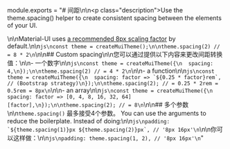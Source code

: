 module.exports = "# 间距\n\n<p class=\"description\">Use the theme.spacing() helper to create consistent spacing between the elements of your UI.</p>\n\nMaterial-UI uses [a recommended 8px scaling factor](https://material.io/design/layout/understanding-layout.html) by default.\n\n```js\nconst theme = createMuiTheme();\n\ntheme.spacing(2) // = 8 * 2\n```\n\n## Custom spacing\n\n您可以通过提供以下内容来更改间距转换值：\n\n- 一个数字\n\n```js\nconst theme = createMuiTheme({\n  spacing: 4,\n});\n\ntheme.spacing(2) // = 4 * 2\n```\n\n- a function\n\n```js\nconst theme = createMuiTheme({\n  spacing: factor => `${0.25 * factor}rem`, // (Bootstrap strategy)\n});\n\ntheme.spacing(2); // = 0.25 * 2rem = 0.5rem = 8px\n```\n\n- an array\n\n```js\nconst theme = createMuiTheme({\n  spacing: factor => [0, 4, 8, 16, 32, 64][factor],\n});\n\ntheme.spacing(2); // = 8\n```\n\n## 多个参数\n\n` theme.spacing() ` 最多接受4个参数。 You can use the arguments to reduce the boilerplate. Instead of doing:\n\n```js\npadding: `${theme.spacing(1)}px ${theme.spacing(2)}px`, // '8px 16px'\n```\n\n你可以这样做：\n\n```js\npadding: theme.spacing(1, 2), // '8px 16px'\n```"